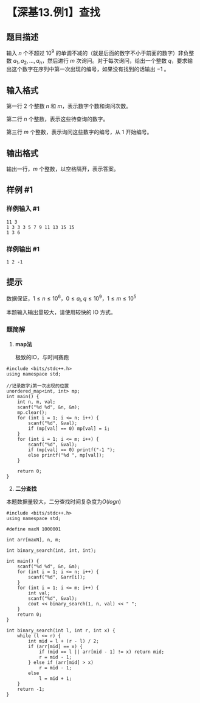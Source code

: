 # 【深基13.例1】查找

## 题目描述

输入 $n$ 个不超过 $10^9$ 的单调不减的（就是后面的数字不小于前面的数字）非负整数 $a_1,a_2,\dots,a_{n}$，然后进行 $m$ 次询问。对于每次询问，给出一个整数 $q$，要求输出这个数字在序列中第一次出现的编号，如果没有找到的话输出 $-1$ 。

## 输入格式

第一行 $2$ 个整数 $n$ 和 $m$，表示数字个数和询问次数。

第二行 $n$ 个整数，表示这些待查询的数字。

第三行 $m$ 个整数，表示询问这些数字的编号，从 $1$ 开始编号。

## 输出格式

输出一行，$m$ 个整数，以空格隔开，表示答案。

## 样例 #1

### 样例输入 #1

```
11 3
1 3 3 3 5 7 9 11 13 15 15
1 3 6
```

### 样例输出 #1

```
1 2 -1
```

## 提示

数据保证，$1 \leq n \leq 10^6$，$0 \leq a_i,q \leq 10^9$，$1 \leq m \leq 10^5$

本题输入输出量较大，请使用较快的 IO 方式。



### 题简解

1. **map法**

   极致的IO，与时间赛跑

```
#include <bits/stdc++.h>
using namespace std;

//记录数字i第一次出现的位置
unordered_map<int, int> mp;
int main() {
    int n, m, val;
    scanf("%d %d", &n, &m);
    mp.clear();
    for (int i = 1; i <= n; i++) {
        scanf("%d", &val);
        if (mp[val] == 0) mp[val] = i;
    }
    for (int i = 1; i <= m; i++) {
        scanf("%d", &val);
        if (mp[val] == 0) printf("-1 ");
        else printf("%d ", mp[val]);
    }

    return 0;
}
```

2. **二分查找**

本题数据量较大，二分查找时间复杂度为$O(logn)$

```
#include <bits/stdc++.h>
using namespace std;

#define maxN 1000001

int arr[maxN], n, m;

int binary_search(int, int, int);

int main() {
    scanf("%d %d", &n, &m);
    for (int i = 1; i <= n; i++) {
        scanf("%d", &arr[i]);
    }
    for (int i = 1; i <= m; i++) {
        int val;
        scanf("%d", &val);
        cout << binary_search(1, n, val) << " ";
    }
    return 0;
}

int binary_search(int l, int r, int x) {
    while (l <= r) {
        int mid = l + (r - l) / 2;
        if (arr[mid] == x) {
            if (mid == l || arr[mid - 1] != x) return mid;
            r = mid - 1;
        } else if (arr[mid] > x) 
            r = mid - 1;
        else
            l = mid + 1;
    }
    return -1;
}
```

